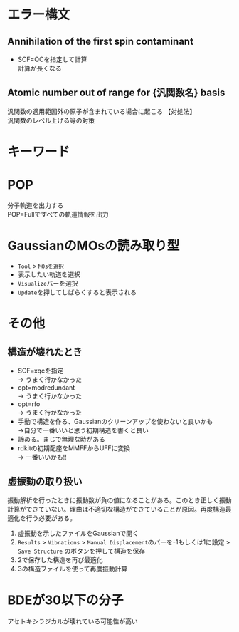 # エラー構文
## Annihilation of the first spin contaminant
- SCF=QCを指定して計算  
計算が長くなる  

## Atomic number out of range for {汎関数名} basis
汎関数の適用範囲外の原子が含まれている場合に起こる
【対処法】  
汎関数のレベル上げる等の対策

# キーワード
# POP
分子軌道を出力する  
POP=Fullですべての軌道情報を出力  

# GaussianのMOsの読み取り型
- `Tool` > `MOsを選択`
- 表示したい軌道を選択
- `Visualize`バーを選択
- `Update`を押してしばらくすると表示される

# その他
## 構造が壊れたとき
- SCF=xqcを指定  
-> うまく行かなかった
- opt=modredundant  
-> うまく行かなかった
- opt=rfo  
-> うまく行かなかった
- 手動で構造を作る、Gaussianのクリーンアップを使わないと良いかも  
->自分で一番いいと思う初期構造を書くと良い
- 諦める。まじで無理な時がある
- rdkitの初期配座をMMFFからUFFに変換  
-> 一番いいかも!!


## 虚振動の取り扱い
振動解析を行ったときに振動数が負の値になることがある。このとき正しく振動計算ができていない。理由は不適切な構造ができていることが原因。再度構造最適化を行う必要がある。
1. 虚振動を示したファイルをGaussianで開く
1. `Results` > `Vibrations` > `Manual Displacement`のバーを-1もしくは1に設定 > `Save Structure` のボタンを押して構造を保存
1. 2で保存した構造を再び最適化
1. 3の構造ファイルを使って再度振動計算

# BDEが30以下の分子
アセトキシラジカルが壊れている可能性が高い